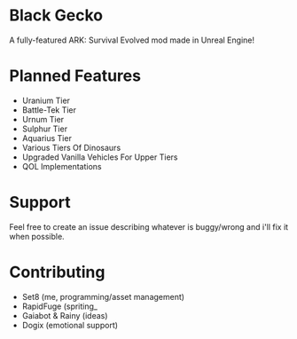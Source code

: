 # Black Gecko
 A fully-featured ARK: Survival Evolved mod made in Unreal Engine!
 
 # Planned Features
 - Uranium Tier
 - Battle-Tek Tier
 - Urnum Tier
 - Sulphur Tier
 - Aquarius Tier
 - Various Tiers Of Dinosaurs
 - Upgraded Vanilla Vehicles For Upper Tiers
 - QOL Implementations
 
 # Support
 Feel free to create an issue describing whatever is buggy/wrong and i'll fix it when possible.
 
 # Contributing
 - Set8 (me, programming/asset management)
 - RapidFuge (spriting_
 - Gaiabot & Rainy (ideas)
 - Dogix (emotional support)
